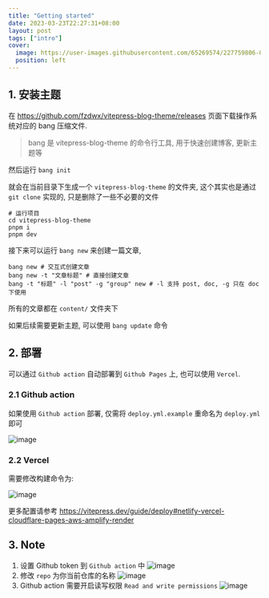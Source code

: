 ```yaml
---
title: "Getting started"
date: 2023-03-23T22:27:31+08:00
layout: post
tags: ["intro"]
cover:
  image: https://user-images.githubusercontent.com/65269574/227759806-0ac36549-9ada-426b-8c67-50c0ae04b3d9.png
  position: left
---
```


## 1. 安装主题

在 https://github.com/fzdwx/vitepress-blog-theme/releases 页面下载操作系统对应的 bang 压缩文件.

> bang 是 vitepress-blog-theme 的命令行工具, 用于快速创建博客, 更新主题等

然后运行 `bang init`

就会在当前目录下生成一个 `vitepress-blog-theme` 的文件夹, 这个其实也是通过 `git clone` 实现的, 只是删除了一些不必要的文件

```shell
# 运行项目
cd vitepress-blog-theme
pnpm i
pnpm dev
```

接下来可以运行 `bang new` 来创建一篇文章,

```shell
bang new # 交互式创建文章
bang new -t "文章标题" # 直接创建文章
bang -t "标题" -l "post" -g "group" new # -l 支持 post, doc, -g 只在 doc 下使用
```

所有的文章都在 `content/` 文件夹下

如果后续需要更新主题, 可以使用 `bang update` 命令

## 2. 部署

可以通过 `Github action` 自动部署到 `Github Pages` 上, 也可以使用 `Vercel`.

### 2.1 Github action

如果使用 `Github action` 部署, 仅需将 `deploy.yml.example` 重命名为 `deploy.yml` 即可

![image](https://user-images.githubusercontent.com/65269574/227693247-cd247b3c-bf2d-4ceb-8f8a-9df58c8a4150.png)

### 2.2 Vercel

需要修改构建命令为:

![image](https://user-images.githubusercontent.com/65269574/227693554-f851cf22-dd51-48db-9fd5-d81446227862.png)

更多配置请参考 https://vitepress.dev/guide/deploy#netlify-vercel-cloudflare-pages-aws-amplify-render

## 3. Note

1. 设置 Github token 到 `Github action` 中
   ![image](https://user-images.githubusercontent.com/65269574/227569403-ac21c7fa-ed22-45e2-824d-1fa293ce0ac7.png)
2. 修改 `repo` 为你当前仓库的名称
   ![image](https://user-images.githubusercontent.com/65269574/227692648-79b74a2e-b597-40a3-a7c0-6acc85a75d5a.png)
3. Github action 需要开启读写权限 `Read and write permissions`
   ![image](https://user-images.githubusercontent.com/65269574/227569746-8e615cca-69f4-488c-a1a9-5849eb40327f.png)
